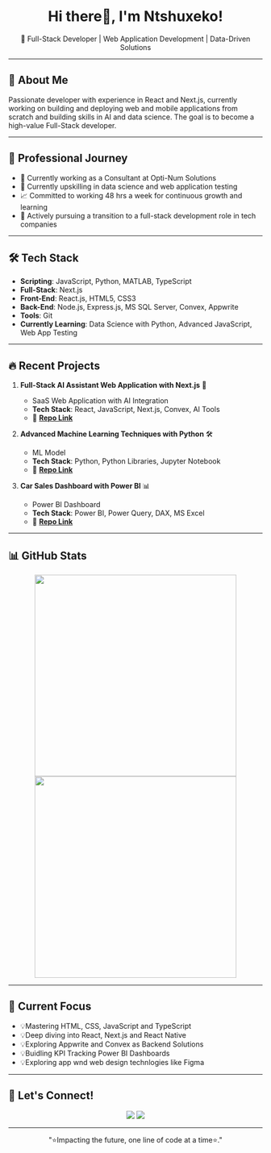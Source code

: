 <h1 align="center">Hi there👋, I'm Ntshuxeko!</h1>
<p align="center">
🚀 Full-Stack Developer | Web Application Development | Data-Driven Solutions
</p>

---

## 🚀 About Me  
Passionate developer with experience in React and Next.js, currently working on building and deploying web and mobile applications from scratch and building skills in AI and data science. The goal is to become a high-value Full-Stack developer. 

---

## 💼 Professional Journey
- 🏢 Currently working as a Consultant at Opti-Num Solutions
- 🔄 Currently upskilling in data science and web application testing
- 📈 Committed to working 48 hrs a week for continuous growth and learning
- 🎯 Actively pursuing a transition to a full-stack development role in tech companies
  
---

## 🛠 Tech Stack

- **Scripting**: JavaScript, Python, MATLAB, TypeScript
- **Full-Stack**: Next.js
- **Front-End**: React.js, HTML5, CSS3
- **Back-End**: Node.js, Express.js, MS SQL Server, Convex, Appwrite
- **Tools**: Git
- **Currently Learning**: Data Science with Python, Advanced JavaScript, Web App Testing

---

## 🔥 Recent Projects 

1. **Full-Stack AI Assistant Web Application with Next.js** 🤖  
   - SaaS Web Application with AI Integration  
   - **Tech Stack**: React, JavaScript, Next.js, Convex, AI Tools  
   - 🔗 [**Repo Link**](https://github.com/NtshuxieGitHub/AI-Assistant-App)  

2. **Advanced Machine Learning Techniques with Python** 🛠  
   - ML Model  
   - **Tech Stack**: Python, Python Libraries, Jupyter Notebook  
   - 🔗 [**Repo Link**](https://github.com/NtshuxieGitHub/Home-Price-Prediction-Model-in-Python)  

3. **Car Sales Dashboard with Power BI** 📊  
   - Power BI Dashboard  
   - **Tech Stack**: Power BI, Power Query, DAX, MS Excel  
   - 🔗 [**Repo Link**](https://github.com/NtshuxieGitHub/Car-Sales-Dashboard)  

---

## 📊 GitHub Stats  
<p align="center">
  <img src="https://github-readme-stats.vercel.app/api?username=NtshuxieGitHub&show_icons=true&theme=tokyonight" width="400"/>
  <img src="https://github-readme-streak-stats.herokuapp.com/?user=NtshuxieGitHub&theme=tokyonight" width="400"/>
</p>

---

## 🎯 Current Focus  
- 💡Mastering HTML, CSS, JavaScript and TypeScript
- 💡Deep diving into React, Next.js and React Native
- 💡Exploring Appwrite and Convex as Backend Solutions
- 💡Buidling KPI Tracking Power BI Dashboards
- 💡Exploring app wnd web design technlogies like Figma

---

## 🤝 Let's Connect!  
<p align="center">
<a href="https://www.linkedin.com/in/ntshuxeko-mathebula/"><img src="https://img.shields.io/badge/LinkedIn-%230077B5.svg?style=for-the-badge&logo=linkedin&logoColor=white"/></a>  
<a href="mailto:ntshuxekom@ncmatpro.com"><img src="https://img.shields.io/badge/Email-%23D14836.svg?style=for-the-badge&logo=gmail&logoColor=white"/></a>  
</p>

---
<p align="center">"⭐Impacting the future, one line of code at a time⭐."</p>

